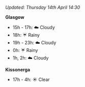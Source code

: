 *Updated: Thursday 14th April 14:30*

**Glasgow**

* 15h - 17h: :cloud: Cloudy
* 18h: :umbrella: Rainy
* 19h - 23h: :cloud: Cloudy
* 0h: :umbrella: Rainy
* 1h, 2h: :cloud: Cloudy

**Kissonerga**

* 17h - 4h: :sunny: Clear

